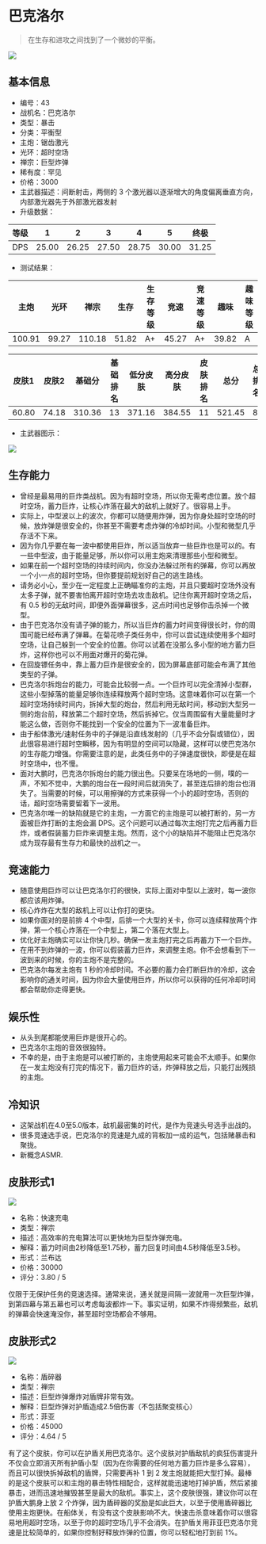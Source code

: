 # 巴克洛尔

> 在生存和进攻之间找到了一个微妙的平衡。

<img src="/ships/ship_43.png" style={{zoom:1}}/>

## 基本信息

- 编号：43
- 战机名：巴克洛尔
- 类型：暴击
- 分类：平衡型
- 主炮：锯齿激光
- 光环：超时空场
- 禅宗：巨型炸弹
- 稀有度：罕见
- 价格：3000
- 主武器描述：间断射击，两侧的 3 个激光器以逐渐增大的角度偏离垂直方向，内部激光器先于外部激光器发射
- 升级数据：

| 等级 | 1 | 2 | 3 | 4 | 5 | 终极 |
|--|--|--|--|--|--|--|
| DPS | 25.00 | 26.25 | 27.50 | 28.75 | 30.00 | 31.25 |

- 测试结果：

| 主炮 | 光环 | 禅宗 | 生存 | 生存等级 | 竞速 | 竞速等级 | 趣味 | 趣味等级 |
|--|--|--|--|--|--|--|--|--|
| 100.91 | 99.27 | 110.18 | 51.82 | A+ | 45.27 | A+ | 39.82 | A |

| 皮肤1 | 皮肤2 | 基础分 | 基础排名 | 低分皮肤 | 高分皮肤 | 皮肤排名 | 总分 | 总排名 |
|--|--|--|--|--|--|--|--|--|
| 60.80 | 74.18 | 310.36 | 13 | 371.16 | 384.55 | 11 | 521.45 | 8 |

- 主武器图示：

<img src="/illustration/main_43.gif" style={{zoom:1}}/>

## 生存能力

- 曾经是最易用的巨炸类战机。因为有超时空场，所以你无需考虑位置。放个超时空场，蓄力巨炸，让核心炸落在最大的敌机上就好了。很容易上手。
- 实际上，中型波以上的波次，你都可以随便用炸弹，因为你身处超时空场的时候，放炸弹是很安全的，你甚至不需要考虑炸弹的冷却时间。小型和微型几乎存活不下来。
- 因为你几乎要在每一波中都使用巨炸，所以适当放弃一些巨炸也是可以的。有一些中型波，由于能量足够，所以你可以用主炮来清理那些小型和微型。
- 如果在前一个超时空场的持续时间内，你没办法躲过所有的弹幕，你可以再放一个小一点的超时空场，但你要提前规划好自己的逃生路线。
- 请务必小心，至少在一定程度上正确瞄准你的主炮，并且只要超时空场外没有太多子弹，就不要害怕离开超时空场去攻击敌机。记住你离开超时空场之后，有 0.5 秒的无敌时间，即便外面弹幕很多，这点时间也足够你击杀掉一个微型。
- 由于巴克洛尔没有请子弹的能力，所以当巨炸的蓄力时间变得很长时，你的周围可能已经布满了弹幕。在菊花喷子类任务中，你可以尝试连续使用多个超时空场，让自己躲到一个安全的位置。你可以试着在没那么多小型的地方蓄力巨炸，这样你也可以不用面对爆开的菊花弹。
- 在回旋镖任务中，靠上蓄力巨炸是很安全的，因为屏幕底部可能会布满了其他类型的子弹。
- 巴克洛尔拆炮台的能力，可能会比较弱一点。一个巨炸可以完全清掉小型群，这些小型掉落的能量足够你连续释放两个超时空场。这意味着你可以在第一个超时空场持续时间内，拆掉大型的炮台，然后利用无敌时间，移动到大型另一侧的炮台前，释放第二个超时空场，然后拆掉它。仅当周围留有大量能量时才能这么做，否则你不能找到一个安全的位置为下一波准备巨炸。
- 由于船体激光/速射任务中的子弹是沿直线发射的（几乎不会分裂或错位），因此很容易进行超时空瞬移，因为有明显的空间可以隐藏，这样可以使巴克洛尔的生存能力增强。你需要注意的是，此类任务中的子弹速度很快，即便是在超时空场中，也不慢。
- 面对大鹏时，巴克洛尔拆炮台的能力很出色。只要呆在场地的一侧，噗的一声，不知不觉中，大鹏的炮台在一段时间后就消失了，甚至连后排的炮台也消失了。当需要的时候，可以用擦弹的方式来获得一个小的超时空场，否则的话，超时空场需要留着下一波用。
- 巴克洛尔唯一的缺陷就是它的主炮，一方面它的主炮是可以被打断的，另一方面被巨炸打断的主炮会漏 DPS。这个问题可以通过每次主炮打完之后再蓄力巨炸，或者假装蓄力巨炸来调整主炮。然而，这个小的缺陷并不能阻止巴克洛尔成为现存最有生存力和最快的战机之一。

## 竞速能力

- 随意使用巨炸可以让巴克洛尔打的很快，实际上面对中型以上波时，每一波你都应该用炸弹。
- 核心炸炸在大型的敌机上可以让你打的更快。
- 如果你面对的是前排 4 个中型，后排一个大型的关卡，你可以连续释放两个炸弹，第一个核心炸落在一个中型上，第二个落在大型上。
- 优化好主炮确实可以让你快几秒。确保一发主炮打完之后再蓄力下一个巨炸。
- 在用不到炸弹的一波，你可以假装蓄力巨炸，来调整主炮。你不会想看到下一波到来的时候，你的主炮不是完整的。
- 巴克洛尔每发主炮有 1 秒的冷却时间。不必要的蓄力会打断巨炸的冷却，这会影响你的通关时间，因为你会大量使用巨炸，所以你可以获得的任何冷却时间都会帮助你走得更快。

## 娱乐性

- 从头到尾都能使用巨炸是很开心的。
- 巴克洛尔主炮的音效很独特。
- 不幸的是，由于主炮是可以被打断的，主炮使用起来可能会不太顺手。如果你在一发主炮没有打完的情况下，蓄力巨炸的话，炸弹释放之后，只能打出残损的主炮。

## 冷知识

- 这架战机在4.0至5.0版本，敌机最密集的时代，是作为竞速头号选手出战的。
- 很多竞速选手说，巴克洛尔的竞速是九成的背板加一成的运气，包括赌暴击和聚拢。
- 新概念ASMR.

## 皮肤形式1

<img src="/ships/ship_43_apex_1.png" style={{zoom:1}}/>

- 名称：快速充电
- 类型：禅宗
- 描述：高效率的充电算法可以更快地为巨型炸弹充电。
- 解释：蓄力时间由2秒降低至1.75秒，蓄力回复时间由4.5秒降低至3.5秒。
- 形式：兰布达
- 价格：30000
- 评分：3.80 / 5

仅限于无保护任务的竞速选择。通常来说，通关就是间隔一波就用一次巨型炸弹，到第四幕与第五幕也可以考虑每波都炸一下。事实证明，如果不炸得频繁些，敌机的弹幕会快速淹没你，甚至超时空场都会不够用。

## 皮肤形式2

<img src="/ships/ship_43_apex_2.png" style={{zoom:1}}/>

- 名称：盾碎器
- 类型：禅宗
- 描述：巨型炸弹爆炸对盾牌非常有效。
- 解释：巨型炸弹对护盾造成2.5倍伤害（不包括聚变核心）
- 形式：菲亚
- 价格：45000
- 评分：4.64 / 5

有了这个皮肤，你可以在护盾关用巴克洛尔。这个皮肤对护盾敌机的疯狂伤害提升不仅会立即消灭所有护盾小型（因为在你需要的任何地方蓄力巨炸是多么容易），而且可以很快拆掉敌机的盾牌，只需要再补 1 到 2 发主炮就能把大型打掉。最棒的是这个皮肤可以和主炮的暴击特性相配合，这样就能迅速地打掉护盾，然后紧接暴击，进而迅速地摧毁甚至是最大的敌机。事实上，这个皮肤很强，建议你可以在护盾大鹏身上放 2 个炸弹，因为盾碎器的奖励是如此巨大，以至于使用盾碎器比使用主炮更快。在船体关，有没有这个皮肤影响不大。快速击杀意味着你可以很容易地用超时空场，以至于你的超时空场几乎不会消失。在护盾关用菲亚巴克洛尔竞速是比较简单的，如果你控制好释放炸弹的位置，你可以轻松地打到前 1%。
